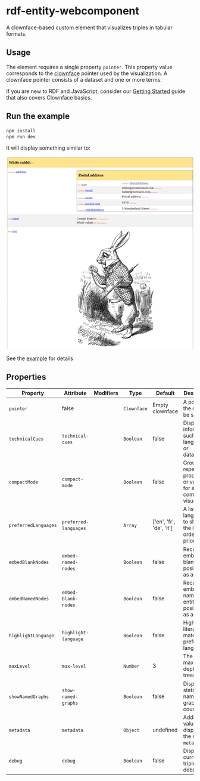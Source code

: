 # rdf-entity-webcomponent

A clownface-based custom element that visualizes triples in tabular formats.

## Usage

The element requires a single property `pointer`. This property value corresponds to
the [clownface](https://github.com/zazuko/clownface) pointer used by the visualization. A clownface pointer consists of
a dataset and one or more terms.

If you are new to RDF and JavaScript, consider
our [Getting Started](https://zazuko.com/get-started/developers/#traverse-an-rdf-graph) guide that also covers Clownface
basics.

## Run the example

```
npm install
npm run dev
```

It will display something similar to:

![screenshot.png](./docs/screenshot.png)

See the [example](./index.html) for details

## Properties

| Property             | Attribute             | Modifiers | Type        | Default                  | Description                                                        |
|----------------------|-----------------------|-----------|-------------|--------------------------|--------------------------------------------------------------------|
| `pointer`            | false                 |           | `Clownface` | Empty clownface          | A pointer to the data to be shown.                                 |
| `technicalCues`      | `technical-cues`      |           | `Boolean`   | false                    | Display information such as languages or datatypes                 |
| `compactMode`        | `compact-mode`        |           | `Boolean`   | false                    | Group repeated properties or values for a compact visualization    |
| `preferredLanguages` | `preferred-languages` |           | `Array`     | ['en', 'fr', 'de', 'it'] | A list of the languages to show in the labels, ordered by priority |
| `embedBlankNodes`    | `embed-named-nodes`   |           | `Boolean`   | false                    | Recursively embeds any blank node positioned as an object          |
| `embedNamedNodes`    | `embed-blank-nodes`   |           | `Boolean`   | false                    | Recursively embeds any named entity positioned as an object        |
| `highlightLanguage`  | `highlight-language`  |           | `Boolean`   | false                    | Highlights literals matching prefered language                     |
| `maxLevel`           | `max-level`           |           | `Number`    | 3                        | The maximum depth of the trees                                     |
| `showNamedGraphs`    | `show-named-graphs`   |           | `Boolean`   | false                    | Display stats about named graphs and counts                        |
| `metadata`           | `metadata`            |           | `Object`    | undefined                | Additional values to display in the     section `metadata`         |
| `debug`              | `debug`               |           | `Boolean`   | false                    | Displays the current triples for debugging                         |
